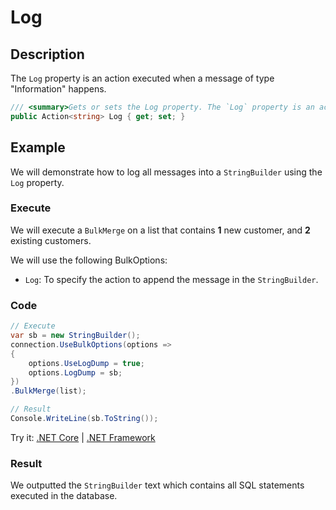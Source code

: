 # Log

## Description

The `Log` property is an action executed when a message of type "Information" happens.

```csharp
/// <summary>Gets or sets the Log property. The `Log` property is an action executed when a message of type "Information" happens.</summary>
public Action<string> Log { get; set; }
```

## Example

We will demonstrate how to log all messages into a `StringBuilder` using the `Log` property.

### Execute

We will execute a `BulkMerge` on a list that contains **1** new customer, and **2** existing customers.

We will use the following BulkOptions:
- `Log`: To specify the action to append the message in the `StringBuilder`.

### Code

```csharp
// Execute
var sb = new StringBuilder();
connection.UseBulkOptions(options => 
{ 
	options.UseLogDump = true;
	options.LogDump = sb;
})
.BulkMerge(list); 

// Result
Console.WriteLine(sb.ToString());
```

Try it: [.NET Core](https://dotnetfiddle.net/o1SQgv) | [.NET Framework](https://dotnetfiddle.net/e0EKfI)

### Result

We outputted the `StringBuilder` text which contains all SQL statements executed in the database.